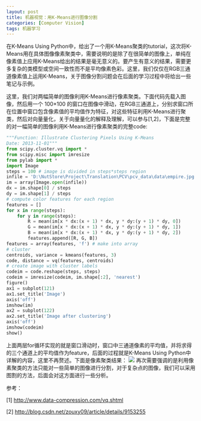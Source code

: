 ```yaml
---
layout: post
title: 机器视觉：用K-Means进行图像分割
categories: [Computer Vision]
tags: 机器学习
---
```


在K-Means Using Python中，给出了一个用K-Means聚类的tutorial，这次将K-Means用在具体图像像素聚类中，需要说明的是除了在很简单的图像上，单纯在像素值上应用K-Means给出的结果是毫无意义的。要产生有意义的结果，需要更多复杂的类模型或空间一致性而不是平均像素色彩。这里，我们仅仅在RGB三通道像素值上运用K-Means，关于图像分割问题会在后面的学习过程中将给出一些笔记与示例。

这里，我们对两幅简单的图像利用K-Means进行像素聚类。下面代码先载入图像，然后用一个 100×100 的窗口在图像中滑动，在RGB三通道上，分别求窗口所在位置中窗口包含像素值的平均值作为特征，对这些特征利用K-Means进行聚类，然后对向量量化，关于向量量化的解释及理解，可以参与[1,2]，下面是完整的对一幅简单的图像利用K-Means进行像素聚类的完整code:

```python
"""Function: Illustrate Clustering Pixels Using K-Means
Date: 2013-11-01"""
from scipy.cluster.vq import *
from scipy.misc import imresize
from pylab import *
import Image
steps = 100 # image is divided in steps*steps region
infile = 'D:\NutStore\Project\Translation\PCV\pcv_data\data\empire.jpg'
im = array(Image.open(infile))
dx = im.shape[0] / steps
dy = im.shape[1] / steps
# compute color features for each region
features = []
for x in range(steps):
    for y in range(steps):
        R = mean(im[x * dx:(x + 1) * dx, y * dy:(y + 1) * dy, 0])
        G = mean(im[x * dx:(x + 1) * dx, y * dy:(y + 1) * dy, 1])
        B = mean(im[x * dx:(x + 1) * dx, y * dy:(y + 1) * dy, 2])
        features.append([R, G, B])
features = array(features, 'f') # make into array
# cluster
centroids, variance = kmeans(features, 3)
code, distance = vq(features, centroids)
# create image with cluster labels
codeim = code.reshape(steps, steps)
codeim = imresize(codeim, im.shape[:2], 'nearest')
figure()
ax1 = subplot(121)
ax1.set_title('Image')
axis('off')
imshow(im)
ax2 = subplot(122)
ax2.set_title('Image after clustering')
axis('off')
imshow(codeim)
show()
```
上面两层for循环实现的就是窗口滑动时，窗口中三通道像素的平均值，并将求得的三个通道上的平均值作为feature，后面的过程就是K-Means Using Python中详解的内容，这里不再赘述。下面是像素聚类结果：
![](http://ww2.sinaimg.cn/large/ad9597a3gw1ea5wwniwvgj20m80gjjtb.jpg)
再次需要强调的是利用像素聚类的方法只能对一些简单的图像进行分割，对于复杂点的图像，我们可以采用图割的方法，后面会对这方面进行一些分析。

参考：

[1] http://www.data-compression.com/vq.shtml

[2] http://blog.csdn.net/zouxy09/article/details/9153255
